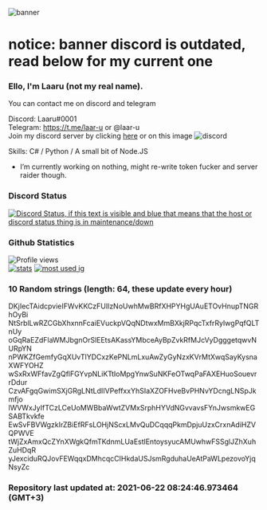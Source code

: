 
![banner](https://raw.githubusercontent.com/stop-bark/stop-bark/master/banner4.png)
# notice: banner discord is outdated, read below for my current one


### Ello, I'm Laaru (not my real name).

You can contact me on discord and telegram  

Discord: Laaru#0001  
Telegram: https://t.me/laar-u or @laar-u  
Join my discord server by clicking [here](https://discord.gg/invite/monk) or on this image ![discord](https://discord.com/api/guilds/848458923136122901/embed.png)

Skills: C# / Python / A small bit of Node.JS  

- I’m currently working on nothing, might re-write token fucker and server raider though.

### Discord Status
[![Discord Status, if this text is visible and blue that means that the host or discord status thing is in maintenance/down](https://discord.c99.nl/widget/theme-4/739824148267925565.png)](https://discord.c99.nl/)

### Github Statistics
![Profile views](https://komarev.com/ghpvc/?username=Laar-u) <br> [![stats](https://github-readme-stats.vercel.app/api?username=Laar-u&show_icons=true&theme=synthwave)](https://github.com/anuraghazra/github-readme-stats) [![most used ig](https://github-readme-stats.vercel.app/api/top-langs/?username=Laar-u&layout=compact&theme=synthwave&show_icons=true&langs_count=10)]((https://github.com/anuraghazra/github-readme-stats))

### 10 Random strings (length: 64, these update every hour)
DKjIecTAidcpvieIFWvKKCzFUIlzNoUwhMwBRfXHPYHgUAuETOvHnupTNGRhOyBi
NtSrblLwRZCGbXhxnnFcaiEVuckpVQqNDtwxMmBXkjRPqcTxfrRyIwgPqfQLTnUy
oGqRaEZdFlaWMJbgnOrSlEEtsAKassYMbceAyBpZvkRfMJcVyDgggetqwvNURpYN
nPWKZfGemfyGqXUvTlYDCxzKePNLmLxuAwZyGyNzxKVrMtXwqSayKysnaXWFYOHZ
wSxRxWFfavZgQflFGYvpNLiKTtIoMpgYnwSuNKFeOTwqPaFAXEHuoSouevrrDdur
CzvAFgqGwimSXjGRgLNtLdIIVPeffxxYhSIaXZOFHveBvPHNvYDcngLNSpJkmfjo
lWVWxJyIfTCzLCeUoMWBbaWwtZVMxSrphHYVdNGvvavsFYnJwsmkwEGSABTkvkfe
EwSvFBVWgzkIrZBiEfRFsLOHjNScxLMvQuDCqqqPkmDpjuUzxCrxnAdiHZVQPWVE
tWjZxAmxQcZYnXWgkQfmTKdnmLUaEstlEntoysyucAMUwhwFSSglJZhXuhZuHDqR
yJexciduRQJovFEWqqxDMhcqcCIHkdaUSJsmRgduhaUeAtPaWLpezovoYjqNsyZc

### Repository last updated at: 2021-06-22 08:24:46.973464 (GMT+3)
